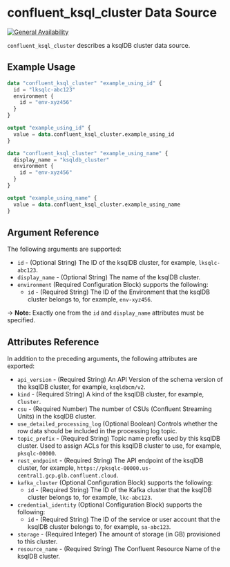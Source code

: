 # confluent_ksql_cluster Data Source

[![General Availability](https://img.shields.io/badge/Lifecycle%20Stage-General%20Availability-%2345c6e8)](https://docs.confluent.io/cloud/current/api.html#section/Versioning/API-Lifecycle-Policy)

`confluent_ksql_cluster` describes a ksqlDB cluster data source.

## Example Usage

```terraform
data "confluent_ksql_cluster" "example_using_id" {
  id = "lksqlc-abc123"
  environment {
    id = "env-xyz456"
  }
}

output "example_using_id" {
  value = data.confluent_ksql_cluster.example_using_id
}

data "confluent_ksql_cluster" "example_using_name" {
  display_name = "ksqldb_cluster"
  environment {
    id = "env-xyz456"
  }
}

output "example_using_name" {
  value = data.confluent_ksql_cluster.example_using_name
}
```

## Argument Reference

The following arguments are supported:

- `id` - (Optional String) The ID of the ksqlDB cluster, for example, `lksqlc-abc123`.
- `display_name` - (Optional String) The name of the ksqlDB cluster.
- `environment` (Required Configuration Block) supports the following:
    - `id` - (Required String) The ID of the Environment that the ksqlDB cluster belongs to, for example, `env-xyz456`.

-> **Note:** Exactly one from the `id` and `display_name` attributes must be specified.

## Attributes Reference

In addition to the preceding arguments, the following attributes are exported:

- `api_version` - (Required String) An API Version of the schema version of the ksqlDB cluster, for example, `ksqldbcm/v2`.
- `kind` - (Required String) A kind of the ksqlDB cluster, for example, `Cluster`.
- `csu` - (Required Number) The number of CSUs (Confluent Streaming Units) in the ksqlDB cluster.
- `use_detailed_processing_log` (Optional Boolean) Controls whether the row data should be included in the processing log topic.
- `topic_prefix` - (Required String) Topic name prefix used by this ksqlDB cluster. Used to assign ACLs for this ksqlDB cluster to use, for example, `pksqlc-00000`.
- `rest_endpoint` - (Required String) The API endpoint of the ksqlDB cluster, for example, `https://pksqlc-00000.us-central1.gcp.glb.confluent.cloud`.
- `kafka_cluster` (Optional Configuration Block) supports the following:
    - `id` - (Required String) The ID of the Kafka cluster that the ksqlDB cluster belongs to, for example, `lkc-abc123`.
- `credential_identity` (Optional Configuration Block) supports the following:
    - `id` - (Required String) The ID of the service or user account that the ksqlDB cluster belongs to, for example, `sa-abc123`.
- `storage` - (Required Integer) The amount of storage (in GB) provisioned to this cluster.
- `resource_name` - (Required String) The Confluent Resource Name of the ksqlDB cluster.
